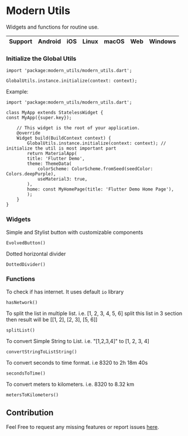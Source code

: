 # Modern Utils
 Widgets and functions for routine use.

| **Support**| Android | iOS   | Linux | macOS  | Web | Windows |
|-------------|---------|-------|-------|--------|-----|-------------|


### Initialize the Global Utils

`import 'package:modern_utils/modern_utils.dart';`

`GlobalUtils.instance.initialize(context: context);`

Example:

    import 'package:modern_utils/modern_utils.dart';

    class MyApp extends StatelessWidget {
    const MyApp({super.key});

        // This widget is the root of your application.
        @override
        Widget build(BuildContext context) {
            GlobalUtils.instance.initialize(context: context); // initialize the util is most important part
            return MaterialApp(
            title: 'Flutter Demo',
            theme: ThemeData(
                colorScheme: ColorScheme.fromSeed(seedColor: Colors.deepPurple),
                useMaterial3: true,
            ),
            home: const MyHomePage(title: 'Flutter Demo Home Page'),
            );
        }
    }


### Widgets

Simple and Stylist button with customizable components

    EvolvedButton()

Dotted horizontal divider

    DottedDivider()


### Functions

To check if has internet. It uses default `io` library

    hasNetwork()

To split the list in multiple list. i.e. [1, 2, 3, 4, 5, 6] split this list in 3 section then result will be [[1, 2], [2, 3], [5, 6]]
    
    splitList()

To convert Simple String to List. i.e. "[1,2,3,4]" to [1, 2, 3, 4]

    convertStringToListString()

To convert seconds to time format. i.e 8320 to 2h 18m 40s

    secondsToTime()

To convert meters to kilometers. i.e. 8320 to 8.32 km

    metersToKilometers()


## Contribution

Feel Free to request any missing features or report issues [here](https://github.com/priyesh-techabbot/modern_utils).
